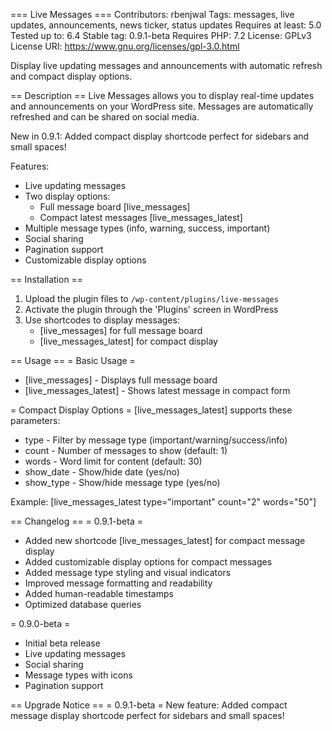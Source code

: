 === Live Messages ===
Contributors: rbenjwal
Tags: messages, live updates, announcements, news ticker, status updates
Requires at least: 5.0
Tested up to: 6.4
Stable tag: 0.9.1-beta
Requires PHP: 7.2
License: GPLv3
License URI: https://www.gnu.org/licenses/gpl-3.0.html

Display live updating messages and announcements with automatic refresh and compact display options.

== Description ==
Live Messages allows you to display real-time updates and announcements on your WordPress site. Messages are automatically refreshed and can be shared on social media.

New in 0.9.1: Added compact display shortcode perfect for sidebars and small spaces!

Features:
* Live updating messages
* Two display options:
  - Full message board [live_messages]
  - Compact latest messages [live_messages_latest]
* Multiple message types (info, warning, success, important)
* Social sharing
* Pagination support
* Customizable display options

== Installation ==
1. Upload the plugin files to `/wp-content/plugins/live-messages`
2. Activate the plugin through the 'Plugins' screen in WordPress
3. Use shortcodes to display messages:
   - [live_messages] for full message board
   - [live_messages_latest] for compact display

== Usage ==
= Basic Usage =
* [live_messages] - Displays full message board
* [live_messages_latest] - Shows latest message in compact form

= Compact Display Options =
[live_messages_latest] supports these parameters:
* type - Filter by message type (important/warning/success/info)
* count - Number of messages to show (default: 1)
* words - Word limit for content (default: 30)
* show_date - Show/hide date (yes/no)
* show_type - Show/hide message type (yes/no)

Example: [live_messages_latest type="important" count="2" words="50"]

== Changelog ==
= 0.9.1-beta =
* Added new shortcode [live_messages_latest] for compact message display
* Added customizable display options for compact messages
* Added message type styling and visual indicators
* Improved message formatting and readability
* Added human-readable timestamps
* Optimized database queries

= 0.9.0-beta =
* Initial beta release
* Live updating messages
* Social sharing
* Message types with icons
* Pagination support

== Upgrade Notice ==
= 0.9.1-beta =
New feature: Added compact message display shortcode perfect for sidebars and small spaces!